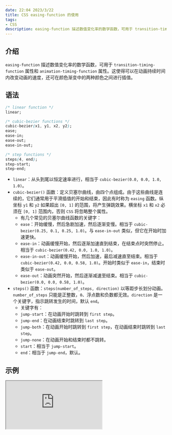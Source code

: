 ```yaml
---
date: 22:04 2023/3/22
title: CSS easing-function 的使用
tags:
- CSS
description: easing-function 描述数值变化率的数学函数，可用于 transition-timing-function 属性和 animation-timing-function 属性。
---
```

## 介绍
`easing-function` 描述数值变化率的数学函数，可用于 `transition-timing-function` 属性和 `animation-timing-function` 属性。这使得可以在动画持续时间内改变动画的速度，还可在颜色渐变中的两种颜色之间进行插值。

## 语法
```css
/* linear function */
linear;

/* cubic-bezier functions */
cubic-bezier(x1, y1, x2, y2);
ease;
ease-in;
ease-out;
ease-in-out;

/* step functions */
steps(4, end);
step-start;
step-end;
```
- `linear`：从头到尾以恒定速率进行，相当于 `cubic-bezier(0.0, 0.0, 1.0, 1.0)`。
- `cubic-bezier()` 函数：定义贝塞尔曲线，由四个点组成。由于这些曲线是连续的，它们通常用于平滑插值的开始和结束，因此有时称为 `easing` 函数。纵坐标 `y1` 和 `y2` 如果超出 `[0, 1]` 的范围，将产生弹跳效果。横坐标 `x1` 和 `x2` 必须在 `[0, 1]` 范围内，否则 `CSS` 将忽略整个属性。
    - 有几个常见的贝塞尔曲线函数的关键字：
    - `ease`：开始缓慢，然后急剧加速，然后逐渐变慢。相当于 `cubic-bezier(0.25, 0.1, 0.25, 1.0)`。与 `ease-in-out` 类似，但它在开始时加速更快。
    - `ease-in`：动画缓慢开始，然后逐渐加速直到结束，在结束点时突然停止。相当于 `cubic-bezier(0.42, 0.0, 1.0, 1.0)`。
    - `ease-in-out`：动画缓慢开始，然后加速，最后减速直至结束。相当于 `cubic-bezier(0.42, 0.0, 0.58, 1.0)`。开始时类似于 `ease-in`，结束时类似于 `ease-out`。
    - `ease-out`：动画突然开始，然后逐渐减速至结束。相当于 `cubic-bezier(0.0, 0.0, 0.58, 1.0)`。
- `steps()` 函数：`steps(number_of_steps, direction)` 以等距步长划分动画。`number_of_steps` 只能是正整数，`0`、浮点数和负数都无效。`direction` 是一个关键字，指示跳转发生的时间，默认 `end`。
    - 关键字有：
    - `jump-start`：在动画开始时跳转到 `first step`。
    - `jump-end`：在动画结束时跳转到 `last step`。
    - `jump-both`：在动画开始时跳转到 `first step`，在动画结束时跳转到 `last step`。
    - `jump-none`：在动画开始和结束时都不跳转。
    - `start`：相当于 `jump-start`。
    - `end`：相当于 `jump-end`，默认。

## 示例
<iframe src="https://code.juejin.cn/pen/7131662113244151849"></iframe>
